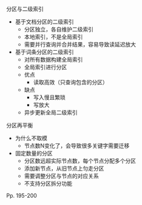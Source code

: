分区与二级索引

-   基于文档分区的二级索引
    -   分区独立，各自维护二级索引
    -   本地索引，不是全局索引
    -   需要并行查询并合并结果，容易导致读延迟放大
-   基于词条分区的二级索引
    -   对所有数据构建全局索引
    -   全局索引进行分区
    -   优点
        -   读取高效（只查询包含的分区）
    -   缺点
        -   写入慢且繁琐
        -   写放大
    -   异步更新全局二级索引



分区再平衡

-   为什么不取模
    -   节点数N变化了，会导致很多关键字需要迁移
-   固定数量的分区
    -   分区数远超实际节点数，每个节点分配多个分区
    -   添加新节点，从旧节点上匀走分区
    -   需要调整分区与节点的对应关系
    -   不支持分区拆分功能



Pp. 195-200
